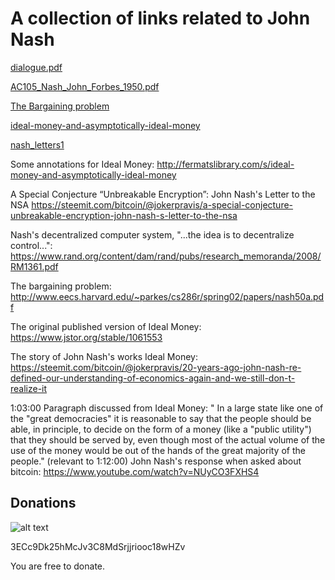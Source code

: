 # A collection of links related to John Nash

[dialogue.pdf](http://sprott.physics.wisc.edu/Chaos-Complexity/dialogue.pdf)

[AC105_Nash_John_Forbes_1950.pdf](https://webspace.princeton.edu/users/mudd/Digitization/AC105/AC105_Nash_John_Forbes_1950.pdf)

[The Bargaining problem](http://www.eecs.harvard.edu/cs286r/courses/spring02/papers/nash50a.pdf)

[ideal-money-and-asymptotically-ideal-money](http://fermatslibrary.com/s/ideal-money-and-asymptotically-ideal-money)

[nash_letters1](https://www.nsa.gov/news-features/declassified-documents/nash-letters/assets/files/nash_letters1.pdf)

Some annotations for Ideal Money:
http://fermatslibrary.com/s/ideal-money-and-asymptotically-ideal-money

A Special Conjecture “Unbreakable Encryption”: John Nash's Letter to the NSA
https://steemit.com/bitcoin/@jokerpravis/a-special-conjecture-unbreakable-encryption-john-nash-s-letter-to-the-nsa

Nash's decentralized computer system, "...the idea is to decentralize control...":
https://www.rand.org/content/dam/rand/pubs/research_memoranda/2008/RM1361.pdf

The bargaining problem:
http://www.eecs.harvard.edu/~parkes/cs286r/spring02/papers/nash50a.pdf

The original published version of Ideal Money:
https://www.jstor.org/stable/1061553

The story of John Nash's works Ideal Money:
https://steemit.com/bitcoin/@jokerpravis/20-years-ago-john-nash-re-defined-our-understanding-of-economics-again-and-we-still-don-t-realize-it

1:03:00 Paragraph discussed from Ideal Money: " In a large state like one of
the "great democracies" it is reasonable to say that the people should be
able, in principle, to decide on the form of a money (like a "public utility")
that they should be served by, even though most of the actual volume of the
use of the money would be out of the hands of the great majority of the
people."
(relevant to 1:12:00) John Nash's response when asked about bitcoin:
https://www.youtube.com/watch?v=NUyCO3FXHS4


## Donations

![alt text](https://i.imgur.com/OimJ5Up.png "Logo Title Text 1")

3ECc9Dk25hMcJv3C8MdSrjjriooc18wHZv

You are free to donate.
